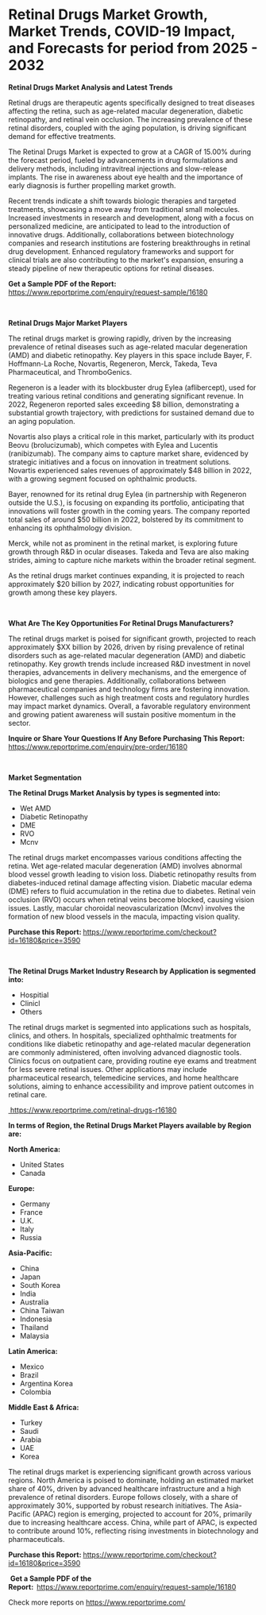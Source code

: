 <p><h1>Retinal Drugs Market Growth, Market Trends, COVID-19 Impact, and Forecasts for period from 2025 - 2032</h1></p><p><strong>Retinal Drugs Market Analysis and Latest Trends</strong></p>
<p><p>Retinal drugs are therapeutic agents specifically designed to treat diseases affecting the retina, such as age-related macular degeneration, diabetic retinopathy, and retinal vein occlusion. The increasing prevalence of these retinal disorders, coupled with the aging population, is driving significant demand for effective treatments. </p><p>The Retinal Drugs Market is expected to grow at a CAGR of 15.00% during the forecast period, fueled by advancements in drug formulations and delivery methods, including intravitreal injections and slow-release implants. The rise in awareness about eye health and the importance of early diagnosis is further propelling market growth. </p><p>Recent trends indicate a shift towards biologic therapies and targeted treatments, showcasing a move away from traditional small molecules. Increased investments in research and development, along with a focus on personalized medicine, are anticipated to lead to the introduction of innovative drugs. Additionally, collaborations between biotechnology companies and research institutions are fostering breakthroughs in retinal drug development. Enhanced regulatory frameworks and support for clinical trials are also contributing to the market's expansion, ensuring a steady pipeline of new therapeutic options for retinal diseases.</p></p>
<p><strong>Get a Sample PDF of the Report:&nbsp;</strong> <a href="https://www.reportprime.com/enquiry/request-sample/16180?utm_campaign=2736&utm_medium=2&utm_source=Github&utm_content=ia&utm_term=20032025&utm_id=retinal-drugs">https://www.reportprime.com/enquiry/request-sample/16180</a></p>
<p>&nbsp;</p>
<p><strong>Retinal Drugs Major Market Players</strong></p>
<p><p>The retinal drugs market is growing rapidly, driven by the increasing prevalence of retinal diseases such as age-related macular degeneration (AMD) and diabetic retinopathy. Key players in this space include Bayer, F. Hoffmann-La Roche, Novartis, Regeneron, Merck, Takeda, Teva Pharmaceutical, and ThromboGenics.</p><p>Regeneron is a leader with its blockbuster drug Eylea (aflibercept), used for treating various retinal conditions and generating significant revenue. In 2022, Regeneron reported sales exceeding $8 billion, demonstrating a substantial growth trajectory, with predictions for sustained demand due to an aging population.</p><p>Novartis also plays a critical role in this market, particularly with its product Beovu (brolucizumab), which competes with Eylea and Lucentis (ranibizumab). The company aims to capture market share, evidenced by strategic initiatives and a focus on innovation in treatment solutions. Novartis experienced sales revenues of approximately $48 billion in 2022, with a growing segment focused on ophthalmic products.</p><p>Bayer, renowned for its retinal drug Eylea (in partnership with Regeneron outside the U.S.), is focusing on expanding its portfolio, anticipating that innovations will foster growth in the coming years. The company reported total sales of around $50 billion in 2022, bolstered by its commitment to enhancing its ophthalmology division.</p><p>Merck, while not as prominent in the retinal market, is exploring future growth through R&D in ocular diseases. Takeda and Teva are also making strides, aiming to capture niche markets within the broader retinal segment.</p><p>As the retinal drugs market continues expanding, it is projected to reach approximately $20 billion by 2027, indicating robust opportunities for growth among these key players.</p></p>
<p>&nbsp;</p>
<p><strong>What Are The Key Opportunities For Retinal Drugs Manufacturers?</strong></p>
<p><p>The retinal drugs market is poised for significant growth, projected to reach approximately $XX billion by 2026, driven by rising prevalence of retinal disorders such as age-related macular degeneration (AMD) and diabetic retinopathy. Key growth trends include increased R&D investment in novel therapies, advancements in delivery mechanisms, and the emergence of biologics and gene therapies. Additionally, collaborations between pharmaceutical companies and technology firms are fostering innovation. However, challenges such as high treatment costs and regulatory hurdles may impact market dynamics. Overall, a favorable regulatory environment and growing patient awareness will sustain positive momentum in the sector.</p></p>
<p><strong>Inquire or Share Your Questions If Any Before Purchasing This Report:</strong> <a href="https://www.reportprime.com/enquiry/pre-order/16180?utm_campaign=2736&utm_medium=2&utm_source=Github&utm_content=ia&utm_term=20032025&utm_id=retinal-drugs">https://www.reportprime.com/enquiry/pre-order/16180</a></p>
<p>&nbsp;</p>
<p><strong>Market Segmentation</strong></p>
<p><strong>The Retinal Drugs Market Analysis by types is segmented into:</strong></p>
<p><ul><li>Wet AMD</li><li>Diabetic Retinopathy</li><li>DME</li><li>RVO</li><li>Mcnv</li></ul></p>
<p><p>The retinal drugs market encompasses various conditions affecting the retina. Wet age-related macular degeneration (AMD) involves abnormal blood vessel growth leading to vision loss. Diabetic retinopathy results from diabetes-induced retinal damage affecting vision. Diabetic macular edema (DME) refers to fluid accumulation in the retina due to diabetes. Retinal vein occlusion (RVO) occurs when retinal veins become blocked, causing vision issues. Lastly, macular choroidal neovascularization (Mcnv) involves the formation of new blood vessels in the macula, impacting vision quality.</p></p>
<p><strong>Purchase this Report:&nbsp;</strong><a href="https://www.reportprime.com/checkout?id=16180&price=3590&utm_campaign=2736&utm_medium=2&utm_source=Github&utm_content=ia&utm_term=20032025&utm_id=retinal-drugs">https://www.reportprime.com/checkout?id=16180&price=3590</a></p>
<p>&nbsp;</p>
<p><strong>The Retinal Drugs Market Industry Research by Application is segmented into:</strong></p>
<p><ul><li>Hospitial</li><li>Clinicl</li><li>Others</li></ul></p>
<p><p>The retinal drugs market is segmented into applications such as hospitals, clinics, and others. In hospitals, specialized ophthalmic treatments for conditions like diabetic retinopathy and age-related macular degeneration are commonly administered, often involving advanced diagnostic tools. Clinics focus on outpatient care, providing routine eye exams and treatment for less severe retinal issues. Other applications may include pharmaceutical research, telemedicine services, and home healthcare solutions, aiming to enhance accessibility and improve patient outcomes in retinal care.</p></p>
<p><a href="https://www.reportprime.com/retinal-drugs-r16180?utm_campaign=2736&utm_medium=2&utm_source=Github&utm_content=ia&utm_term=20032025&utm_id=retinal-drugs">&nbsp;https://www.reportprime.com/retinal-drugs-r16180</a></p>
<p><strong>In terms of Region, the Retinal Drugs Market Players available by Region are:</strong></p>
<p>
    <p> <strong> North America: </strong>
        <ul>
            <li>United States</li>
            <li>Canada</li>
        </ul>
        </p> 
    <p> <strong> Europe: </strong>
        <ul>
            <li>Germany</li>
            <li>France</li>
            <li>U.K.</li>
            <li>Italy</li>
            <li>Russia</li>
        </ul>
        </p> 
    <p> <strong> Asia-Pacific: </strong>
        <ul>
            <li>China</li>
            <li>Japan</li>
            <li>South Korea</li>
            <li>India</li>
            <li>Australia</li>
            <li>China Taiwan</li>
            <li>Indonesia</li>
            <li>Thailand</li>
            <li>Malaysia</li>
        </ul>
        </p> 
    <p> <strong> Latin America: </strong>
        <ul>
            <li>Mexico</li>
            <li>Brazil</li>
            <li>Argentina Korea</li>
            <li>Colombia</li>
        </ul>
        </p> 
    <p> <strong> Middle East & Africa: </strong>
        <ul>
            <li>Turkey</li>
            <li>Saudi</li>
            <li>Arabia</li>
            <li>UAE</li>
            <li>Korea</li>
        </ul>
    </p>
    </p>
<p><p>The retinal drugs market is experiencing significant growth across various regions. North America is poised to dominate, holding an estimated market share of 40%, driven by advanced healthcare infrastructure and a high prevalence of retinal disorders. Europe follows closely, with a share of approximately 30%, supported by robust research initiatives. The Asia-Pacific (APAC) region is emerging, projected to account for 20%, primarily due to increasing healthcare access. China, while part of APAC, is expected to contribute around 10%, reflecting rising investments in biotechnology and pharmaceuticals.</p></p>
<p><strong>Purchase this Report: </strong><a href="https://www.reportprime.com/checkout?id=16180&price=3590&utm_campaign=2736&utm_medium=2&utm_source=Github&utm_content=ia&utm_term=20032025&utm_id=retinal-drugs">https://www.reportprime.com/checkout?id=16180&price=3590</a></p>
<p>&nbsp;<strong>Get a Sample PDF of the Report:&nbsp;&nbsp;</strong><a href="https://www.reportprime.com/enquiry/request-sample/16180?utm_campaign=2736&utm_medium=2&utm_source=Github&utm_content=ia&utm_term=20032025&utm_id=retinal-drugs">https://www.reportprime.com/enquiry/request-sample/16180</a></p>
<p><strong></strong></p>
<p>Check more reports on <a href="https://www.reportprime.com/?utm_campaign=2736&utm_medium=2&utm_source=Github&utm_content=ia&utm_term=20032025&utm_id=retinal-drugs">https://www.reportprime.com/</a></p>